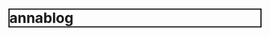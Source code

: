 # annablog


<html>
	<head>
		<title>anna's homepate</title>
		<style>
		h1, h3 {border : 2px solid black;}
		img { display : block; margin : auto;}

		</style>
	</head>

	<body>
		<div><h1 style="text-align:center;"><i><청주 놀러가볼 만한 곳></i></h1> </div>
		<span><h3 style="text-align:center;"><mark>1. 수암골</mark></h3></span>
		
		<img src ="http://tong.joins.com/wp-content/uploads/sites/3/2016/10/091_.jpg" width="900" height = "500" > 
		<p><li> 청주 우암산에 있는 동네로, 수암골목 1번지에 있어 수암골로 불린다. 한국전쟁 당시 피란민들이 살면서 생겨난 곳으로 좁은 집들이 다닥다닥 붙어 있는 곳인데, 2007년 공공미술 프로젝트 사업을 통해 골목에 그림이 생겨났습니다. 드라마 카인과 아벨과 제빵왕김탁구 촬영지로 알려지면서 아기자기한 골목을 카메라에 담으려는 방문객이 많이 찾아오고 있다.</li></p> 
		<p><li> 전화번호 : 043-253-1330</li></p>
		<p><li> 주소 : 충북 청주시 상당구 수동로 15-4</li></p>
		<p><li> 추천 카페 : <a href=”https://store.naver.com/restaurants/detail?entry=pll&id=1190977472&query=%EC%98%A4%EC%A7%80”> 오지</a>,
<a href=”https://www.instagram.com/1987rooftop_suam/”> 1987 루프탑 라운지  </a>, <a href=”https://store.naver.com/restaurants/detail?entry=pll&id=1236294594&query=%EB%9D%BC%EB%B9%84%EB%A6%B0%EC%8A%A4”> 라비린스  </a>, <a href=”https://thedayjeju.modoo.at”> 그날 제주  </a>  등</li></p>
		<br>
		
		<span><h3 style="text-align:center;"><mark>2. 정북동토성</mark></h3></span>
		<div style="text-align : center;"> <img src ="https://mblogthumb-phinf.pstatic.net/MjAxODA1MTVfMTU4/MDAxNTI2MzU5MTk5ODYz.qFxkr4R8m2BtRp_yZcIGDap9DFJ5FhW_LZgHu8YitpEg.3gj6cEvtEBRwdM2mpMRlgbEpQX9RWad4_yDsoS1oPG4g.JPEG.kh6786/DSC_2479-1.jpg?type=w800" width="900" height = "500"> </div>
		<p><li> 청주시 북쪽 미호천(美湖川) 연안에 펼쳐진 평야의 중심에 위치한 평지 토성이다. <br>1990년 12월 14일 충청북도기념물 제82호로 지정되었다가, 1999년 10월 28일 사적 415호로 승격 지정되었다. </li></p>
		<p><li> 전화번호 : 043-200-2023</li></p>
		<p><li> 주소 : 충북 청주시 청원구 정북동 351-1</li></p>
			
		<br>
		
		<span><h3 style="text-align:center;"><mark>3. 청남대</mark></h3></span>
		<div style="text-align : center;"><img src ="https://t1.daumcdn.net/cfile/tistory/2376B3445922F3980E" width="900"></div>
		<p><li> 충청북도 청원군 대청댐 부근 약 55만 평에 지은 대통령 전용 별장으로 남쪽에 있는 청와대라는 의미이다.
		<br>제5공화국 때 지은 것으로 대청댐 일대에 대한 국립공원 훼손 등의 말썽이 있어 1988년 5공비리특별위원회에서 현지조사를 하기도 했다. 대통령의 별장은 이승만 대통령 시절부터 김해를 비롯해 4군데가 있었으나, 김영삼 대통령 시절 모두 폐쇄하고 청남대 한 곳만 남겼다. </li> </p>
		<p><li> 전화번호 : 043-257-5080</li> </p>
		<p><li> 주소 : 충북 청주시 상당구 문의면 청남대길 646 청남대관리사업소</li></p>	
		<p><li> 시간 : 매일 09:00 - 18:00 (2월-11월 매일) / 09:00 - 17:00 (12월-1월) / 월요일 휴무 / 신정, 명절 당일 휴관</li></p>
		<p><li> 사이트 : <a href=”http://chnam.chungbuk.go.kr/”> 청남대 바로가기 </a></li></p>

		<br>
		<span><h3 style="text-align:center;"><mark>4. 미동산 수목원</mark></h3></span>
		<div style="text-align : center;"><img src ="http://www.hyulimbook.co.kr/files/attach/images/267360/466/678/9044374b13fc9c3cc952265bfc82b5f4.jpg" width="900" height = "500"></div>
		<p><li>선진 임업기술의 연구개발 및 보급, 임업 생산성 향상과 산림환경 보존, 신품종 개발, 각종 수목과 야생 초화류 전시, 희귀·멸종위기 야생 동식물의 보호 및 증식, 생태교육 환경조성 등을 목적으로 2001년 5월 4일 개원하였다. 총면적은 94만 2000평이다.
		<br>전문수목원·산림교육관·식물종자은행·수목산야초연구센터·자연체험캠프 등으로 이루어져 있다. 수목원의 중심을 이루는 전문수목원은 온실·기념식수원·단풍나무원·유전자보존원·침엽수원·야생초화류원·무궁화원
		·애완곤충생태원 등 11개 원으로 구성되어 있다. </li></p>
		<p><li>전화번호 : 043-220-6101</li></p>
		<p><li>주소 : 충북 청주시 상당구 미원면 수목원길 51 충북 산림환경연구원</li></p>	
		<p><li> 시간 : 매일 09:00 - 18:00 / 월요일 휴무 (1월 1일, 설날, 추석 휴무)</li></p>
		<p><li> 사이트 : <a href=”http://www.chungbuk.go.kr/forest/index.do”> 미동산 수목원 바로가기 </a></li></p>

	</body>

</html>